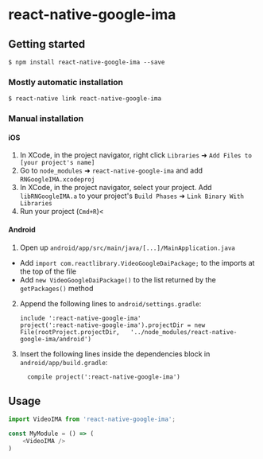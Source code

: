 # react-native-google-ima

## Getting started

`$ npm install react-native-google-ima --save`

### Mostly automatic installation

`$ react-native link react-native-google-ima`

### Manual installation


#### iOS

1. In XCode, in the project navigator, right click `Libraries` ➜ `Add Files to [your project's name]`
2. Go to `node_modules` ➜ `react-native-google-ima` and add `RNGoogleIMA.xcodeproj`
3. In XCode, in the project navigator, select your project. Add `libRNGoogleIMA.a` to your project's `Build Phases` ➜ `Link Binary With Libraries`
4. Run your project (`Cmd+R`)<

#### Android

1. Open up `android/app/src/main/java/[...]/MainApplication.java`
  - Add `import com.reactlibrary.VideoGoogleDaiPackage;` to the imports at the top of the file
  - Add `new VideoGoogleDaiPackage()` to the list returned by the `getPackages()` method
2. Append the following lines to `android/settings.gradle`:
  	```
  	include ':react-native-google-ima'
  	project(':react-native-google-ima').projectDir = new File(rootProject.projectDir, 	'../node_modules/react-native-google-ima/android')
  	```
3. Insert the following lines inside the dependencies block in `android/app/build.gradle`:
  	```
      compile project(':react-native-google-ima')
  	```


## Usage
```javascript
import VideoIMA from 'react-native-google-ima';

const MyModule = () => (
	<VideoIMA />
)
```
